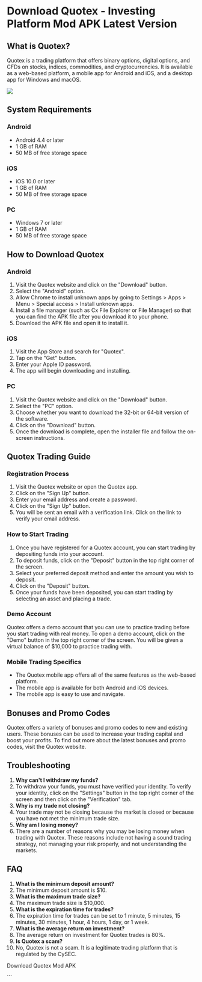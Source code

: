 # Download Quotex - Investing Platform Mod APK Latest Version

## What is Quotex?

Quotex is a trading platform that offers binary options, digital
options, and CFDs on stocks, indices, commodities, and cryptocurrencies.
It is available as a web-based platform, a mobile app for Android and
iOS, and a desktop app for Windows and macOS.

[![](https://static.quotex.io/files/5_en/300_250.jpg)](https://traff.sbs/brokerqxsignupf)

## System Requirements

### Android

-   Android 4.4 or later
-   1 GB of RAM
-   50 MB of free storage space

### iOS

-   iOS 10.0 or later
-   1 GB of RAM
-   50 MB of free storage space

### PC

-   Windows 7 or later
-   1 GB of RAM
-   50 MB of free storage space

## How to Download Quotex

### Android

1.  Visit the Quotex website and click on the "Download" button.
2.  Select the "Android" option.
3.  Allow Chrome to install unknown apps by going to Settings \> Apps \>
    Menu \> Special access \> Install unknown apps.
4.  Install a file manager (such as Cx File Explorer or File Manager) so
    that you can find the APK file after you download it to your phone.
5.  Download the APK file and open it to install it.

### iOS

1.  Visit the App Store and search for "Quotex".
2.  Tap on the "Get" button.
3.  Enter your Apple ID password.
4.  The app will begin downloading and installing.

### PC

1.  Visit the Quotex website and click on the "Download" button.
2.  Select the "PC" option.
3.  Choose whether you want to download the 32-bit or 64-bit version of
    the software.
4.  Click on the "Download" button.
5.  Once the download is complete, open the installer file and follow
    the on-screen instructions.

## Quotex Trading Guide

### Registration Process

1.  Visit the Quotex website or open the Quotex app.
2.  Click on the "Sign Up" button.
3.  Enter your email address and create a password.
4.  Click on the "Sign Up" button.
5.  You will be sent an email with a verification link. Click on the
    link to verify your email address.

### How to Start Trading

1.  Once you have registered for a Quotex account, you can start trading
    by depositing funds into your account.
2.  To deposit funds, click on the "Deposit" button in the top
    right corner of the screen.
3.  Select your preferred deposit method and enter the amount you wish
    to deposit.
4.  Click on the "Deposit" button.
5.  Once your funds have been deposited, you can start trading by
    selecting an asset and placing a trade.

### Demo Account

Quotex offers a demo account that you can use to practice trading before
you start trading with real money. To open a demo account, click on the
"Demo" button in the top right corner of the screen. You will be
given a virtual balance of \$10,000 to practice trading with.

### Mobile Trading Specifics

-   The Quotex mobile app offers all of the same features as the
    web-based platform.
-   The mobile app is available for both Android and iOS devices.
-   The mobile app is easy to use and navigate.

## Bonuses and Promo Codes

Quotex offers a variety of bonuses and promo codes to new and existing
users. These bonuses can be used to increase your trading capital and
boost your profits. To find out more about the latest bonuses and promo
codes, visit the Quotex website.

## Troubleshooting

1.  **Why can\'t I withdraw my funds?**
2.  To withdraw your funds, you must have verified your identity. To
    verify your identity, click on the "Settings" button in the
    top right corner of the screen and then click on the
    "Verification" tab.
3.  **Why is my trade not closing?**
4.  Your trade may not be closing because the market is closed or
    because you have not met the minimum trade size.
5.  **Why am I losing money?**
6.  There are a number of reasons why you may be losing money when
    trading with Quotex. These reasons include not having a sound
    trading strategy, not managing your risk properly, and not
    understanding the markets.

## FAQ

1.  **What is the minimum deposit amount?**
2.  The minimum deposit amount is \$10.
3.  **What is the maximum trade size?**
4.  The maximum trade size is \$10,000.
5.  **What is the expiration time for trades?**
6.  The expiration time for trades can be set to 1 minute, 5 minutes, 15
    minutes, 30 minutes, 1 hour, 4 hours, 1 day, or 1 week.
7.  **What is the average return on investment?**
8.  The average return on investment for Quotex trades is 80%.
9.  **Is Quotex a scam?**
10. No, Quotex is not a scam. It is a legitimate trading platform that
    is regulated by the CySEC.

Download Quotex Mod APK

\`\`\`

